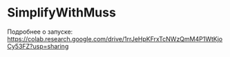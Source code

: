 # SimplifyWithMuss

Подробнее о запуске: https://colab.research.google.com/drive/1rrJeHpKFrxTcNWzQmM4P1WtKjoCy53FZ?usp=sharing
